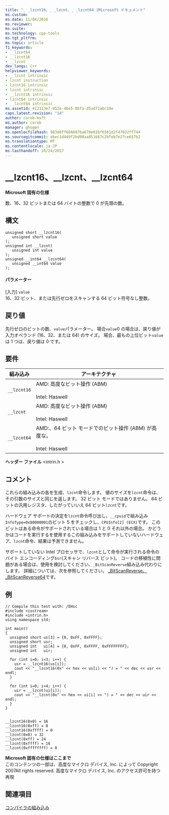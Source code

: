 ```yaml
---
title: "_ _lzcnt16、_ _lzcnt、_ _lzcnt64 |Microsoft ドキュメント"
ms.custom: 
ms.date: 11/04/2016
ms.reviewer: 
ms.suite: 
ms.technology: cpp-tools
ms.tgt_pltfrm: 
ms.topic: article
f1_keywords:
- __lzcnt64
- __lzcnt16
- __lzcnt
dev_langs: C++
helpviewer_keywords:
- __lzcnt intrinsic
- lzcnt instruction
- lzcnt16 intrinsic
- lzcnt intrinsic
- __lzcnt16 intrinsic
- lzcnt64 intrinsic
- __lzcnt64 intrinsic
ms.assetid: 412113e7-052e-46e5-8bfa-d5ad72abc10e
caps.latest.revision: "14"
author: corob-msft
ms.author: corob
manager: ghogen
ms.openlocfilehash: 983d8ff684887ba670e81bf6561d2f47022ff744
ms.sourcegitcommit: ebec1d449f2bd98aa851667c2bfeb7e27ce657b2
ms.translationtype: MT
ms.contentlocale: ja-JP
ms.lasthandoff: 10/24/2017
---
```

# <a name="lzcnt16-lzcnt-lzcnt64"></a>__lzcnt16、__lzcnt、__lzcnt64
**Microsoft 固有の仕様**  
  
 数、16、32 ビットまたは 64 バイトの整数で 0 が先頭の数。  
  
## <a name="syntax"></a>構文  
  
```  
unsigned short __lzcnt16(  
   unsigned short value  
);  
unsigned int __lzcnt(  
   unsigned int value  
);  
unsigned __int64 __lzcnt64(  
   unsigned __int64 value  
);  
```  
  
#### <a name="parameters"></a>パラメーター  
 [入力] `value`  
 16、32 ビット、または先行ゼロをスキャンする 64 ビット符号なし整数。  
  
## <a name="return-value"></a>戻り値  
 先行ゼロのビットの数、`value`パラメーター。 場合`value`0 の場合は、戻り値が入力オペランド (16、32、または 64) のサイズ。 場合、最もの上位ビット`value`は 1 つは、戻り値は 0 です。  
  
## <a name="requirements"></a>要件  
  
|組み込み|アーキテクチャ|  
|---------------|------------------|  
|`__lzcnt16`|AMD: 高度なビット操作 (ABM)<br /><br /> Intel: Haswell|  
|`__lzcnt`|AMD: 高度なビット操作 (ABM)<br /><br /> Intel: Haswell|  
|`__lzcnt64`|AMD:、64 ビット モードでのビット操作 (ABM) が高度な。<br /><br /> Intel: Haswell|  
  
 **ヘッダー ファイル** \<intrin.h >  
  
## <a name="remarks"></a>コメント  
 これらの組み込みの各を生成、`lzcnt`命令します。  値のサイズを`lzcnt`命令は、その引数のサイズと同じを返します。  32 ビット モードではありません。 64 ビットの汎用レジスタ、したがっていいえ 64 ビット`lzcnt`です。  
  
 ハードウェア サポートの決定を`lzcnt`命令呼び出し、`__cpuid`で組み込み`InfoType=0x80000001`のビット 5 をチェックし、`CPUInfo[2] (ECX)`です。 このビットはある命令がサポートされている場合は 1 と 0 それ以外の場合。 かどうかはコードを実行するを使用するこの組み込みをサポートしていないハードウェア、`lzcnt`命令、結果は予測できません。  
  
 サポートしていない Intel プロセッサで、`lzcnt`として命令が実行される命令のバイト エンコーディング`bsr`(スキャン リバース ビット)。 コードの移植性に問題がある場合は、使用を検討してください、`_BitScanReverse`組み込み代わりにします。 詳細については、次を参照してください。 [_BitScanReverse、_BitScanReverse64](../intrinsics/bitscanreverse-bitscanreverse64.md)です。  
  
## <a name="example"></a>例  
  
```  
// Compile this test with: /EHsc  
#include <iostream>   
#include <intrin.h>   
using namespace std;   
  
int main()   
{  
  unsigned short us[3] = {0, 0xFF, 0xFFFF};  
  unsigned short usr;  
  unsigned int   ui[4] = {0, 0xFF, 0xFFFF, 0xFFFFFFFF};  
  unsigned int   uir;  
  
  for (int i=0; i<3; i++) {  
    usr = __lzcnt16(us[i]);  
    cout << "__lzcnt16(0x" << hex << us[i] << ") = " << dec << usr << endl;  
  }  
  
  for (int i=0; i<4; i++) {  
    uir = __lzcnt(ui[i]);  
    cout << "__lzcnt(0x" << hex << ui[i] << ") = " << dec << uir << endl;  
  }  
}  
  
```  
  
```Output  
__lzcnt16(0x0) = 16  
__lzcnt16(0xff) = 8  
__lzcnt16(0xffff) = 0  
__lzcnt(0x0) = 32  
__lzcnt(0xff) = 24  
__lzcnt(0xffff) = 16  
__lzcnt(0xffffffff) = 0  
```  
  
**Microsoft 固有の仕様はここまで**  
 このコンテンツの一部は、高度なマイクロ デバイス, Inc. によって Copyright 2007All rights reserved. 高度なマイクロ デバイス, Inc. のアクセス許可を持つ再現  
  
## <a name="see-also"></a>関連項目  
 [コンパイラの組み込み](../intrinsics/compiler-intrinsics.md)